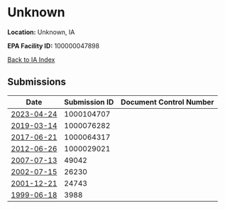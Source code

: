 # Unknown

**Location:** Unknown, IA

**EPA Facility ID:** 100000047898

[Back to IA Index](../../index.md)

## Submissions

| Date | Submission ID | Document Control Number |
|------|--------------|-------------------------|
| [2023-04-24](submissions/1000104707.md) | 1000104707 |  |
| [2019-03-14](submissions/1000076282.md) | 1000076282 |  |
| [2017-06-21](submissions/1000064317.md) | 1000064317 |  |
| [2012-06-26](submissions/1000029021.md) | 1000029021 |  |
| [2007-07-13](submissions/49042.md) | 49042 |  |
| [2002-07-15](submissions/26230.md) | 26230 |  |
| [2001-12-21](submissions/24743.md) | 24743 |  |
| [1999-06-18](submissions/3988.md) | 3988 |  |
